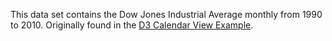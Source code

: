This data set contains the Dow Jones Industrial Average monthly from 1990 to 2010. Originally found in the [D3 Calendar View Example](http://bl.ocks.org/mbostock/4063318).

